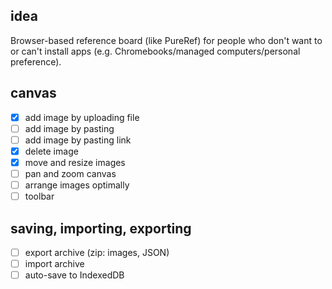 ## idea

Browser-based reference board (like PureRef) for people who don't want to or can't install apps (e.g. Chromebooks/managed computers/personal preference).

## canvas

- [x] add image by uploading file
- [ ] add image by pasting
- [ ] add image by pasting link
- [x] delete image
- [x] move and resize images
- [ ] pan and zoom canvas
- [ ] arrange images optimally
- [ ] toolbar

## saving, importing, exporting

- [ ] export archive (zip: images, JSON)
- [ ] import archive
- [ ] auto-save to IndexedDB
